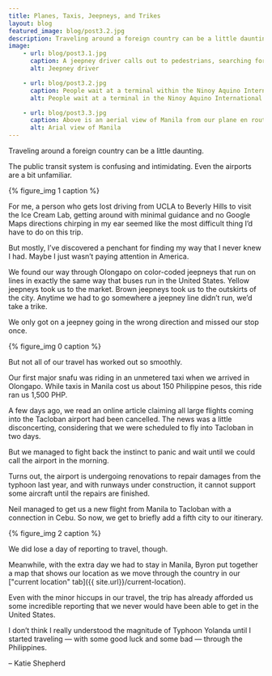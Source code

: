 ```yaml
---
title: Planes, Taxis, Jeepneys, and Trikes
layout: blog
featured_image: blog/post3.2.jpg
description: Traveling around a foreign country can be a little daunting. The public transit system is confusing and intimidating. Even the airports are a little unfamiliar.
image:
    - url: blog/post3.1.jpg
      caption: A jeepney driver calls out to pedestrians, searching for new passengers. (Photo by Neil Bedi)
      alt: Jeepney driver

    - url: blog/post3.2.jpg
      caption: People wait at a terminal within the Ninoy Aquino International Airport for flights heading to Tacloban City. (Photo by Neil Bedi)
      alt: People wait at a terminal in the Ninoy Aquino International Aiport

    - url: blog/post3.3.jpg
      caption: Above is an aerial view of Manila from our plane en route to Cebu City. (Photo by Neil Bedi)
      alt: Arial view of Manila
---
```

Traveling around a foreign country can be a little daunting. 

The public transit system is confusing and intimidating. Even the airports are a bit unfamiliar. 

{% figure_img 1 caption %}

For me, a person who gets lost driving from UCLA to Beverly Hills to visit the Ice Cream Lab, getting around with minimal guidance and no Google Maps directions chirping in my ear seemed like the most difficult thing I’d have to do on this trip. 

But mostly, I’ve discovered a penchant for finding my way that I never knew I had. Maybe I just wasn’t paying attention in America. 

We found our way through Olongapo on color-coded jeepneys that run on lines in exactly the same way that buses run in the United States. Yellow jeepneys took us to the market. Brown jeepneys took us to the outskirts of the city. Anytime we had to go somewhere a jeepney line didn’t run, we’d take a trike. 

We only got on a jeepney going in the wrong direction and missed our stop once. 

{% figure_img 0 caption %}

But not all of our travel has worked out so smoothly. 

Our first major snafu was riding in an unmetered taxi when we arrived in Olongapo. While taxis in Manila cost us about 150 Philippine pesos, this ride ran us 1,500 PHP. 

A few days ago, we read an online article claiming all large flights coming into the Tacloban airport had been cancelled. The news was a little disconcerting, considering that we were scheduled to fly into Tacloban in two days. 

But we managed to fight back the instinct to panic and wait until we could call the airport in the morning. 

Turns out, the airport is undergoing renovations to repair damages from the typhoon last year, and with runways under construction, it cannot support some aircraft until the repairs are finished. 

Neil managed to get us a new flight from Manila to Tacloban with a connection in Cebu. So now, we get to briefly add a fifth city to our itinerary.

{% figure_img 2 caption %}

We did lose a day of reporting to travel, though. 

Meanwhile, with the extra day we had to stay in Manila, Byron put together a map that shows our location as we move through the country in our ["current location" tab]({{ site.url}}/current-location).

Even with the minor hiccups in our travel, the trip has already afforded us some incredible reporting that we never would have been able to get in the United States.

I don’t think I really understood the magnitude of Typhoon Yolanda until I started traveling — with some good luck and some bad — through the Philippines. 

<span class="byline byline-blog">– Katie Shepherd</span>

